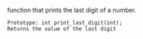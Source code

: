  function that prints the last digit of a number.

    Prototype: int print_last_digit(int);
    Returns the value of the last digit

